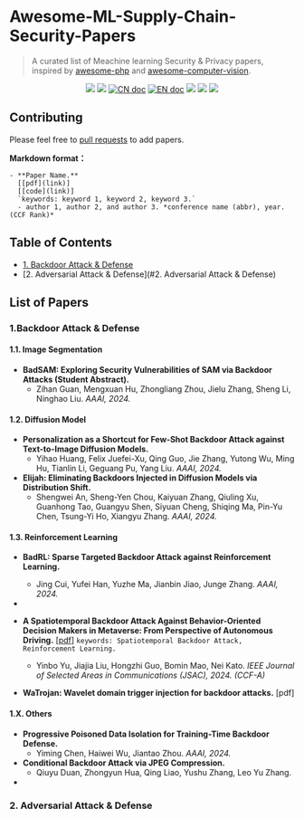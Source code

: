 # Awesome-ML-Supply-Chain-Security-Papers
> A curated list of Meachine learning Security & Privacy papers, inspired by [awesome-php](https://github.com/ziadoz/awesome-php) and [awesome-computer-vision](https://github.com/jbhuang0604/awesome-computer-vision).

<p align='center'>
<img src="https://img.shields.io/github/stars/Allenpandas/Awesome-ML-Supply-Chain-Security-Papers.svg">
<img src="https://img.shields.io/github/forks/Allenpandas/Awesome-ML-Supply-Chain-Security-Papers.svg">
<a href="README.zh-CN.md"><img src="https://img.shields.io/badge/文档-中文版-blue.svg" alt="CN doc"></a>
<a href="README.md"><img src="https://img.shields.io/badge/document-English-blue.svg" alt="EN doc"></a>
<img src="https://img.shields.io/github/repo-size/Allenpandas/Awesome-ML-Supply-Chain-Security-Papers.svg">
<img src="https://img.shields.io/github/issues/Allenpandas/Awesome-ML-Supply-Chain-Security-Papers.svg">
<img src="https://img.shields.io/github/issues-pr/Allenpandas/Awesome-ML-Supply-Chain-Security-Papers.svg">
</p>

## Contributing

Please feel free to [pull requests](https://github.com/ASRS-Lab/Awesome-ML-Supply-Chain-Security-Papers/pulls) to add papers.

**Markdown format：**

```
- **Paper Name.**
  [[pdf](link)]
  [[code](link)]
  `keywords: keyword 1, keyword 2, keyword 3.`
  - author 1, author 2, and author 3. *conference name (abbr), year. (CCF Rank)*
```

## Table of Contents

- [1. Backdoor Attack & Defense](#1.Backdoor-Attack-&-Defense)
- [2. Adversarial Attack & Defense](#2. Adversarial Attack & Defense)

## List of Papers

### 1.Backdoor Attack & Defense

#### 1.1. Image Segmentation

- **BadSAM: Exploring Security Vulnerabilities of SAM via Backdoor Attacks (Student Abstract).**
  - Zihan Guan, Mengxuan Hu, Zhongliang Zhou, Jielu Zhang, Sheng Li, Ninghao Liu. *AAAI, 2024.*



#### 1.2. Diffusion Model

- **Personalization as a Shortcut for Few-Shot Backdoor Attack against Text-to-Image Diffusion Models.**
  - Yihao Huang, Felix Juefei-Xu, Qing Guo, Jie Zhang, Yutong Wu, Ming Hu, Tianlin Li, Geguang Pu, Yang Liu. *AAAI, 2024.*
- **Elijah: Eliminating Backdoors Injected in Diffusion Models via Distribution Shift.**
  - Shengwei An, Sheng-Yen Chou, Kaiyuan Zhang, Qiuling Xu, Guanhong Tao, Guangyu Shen, Siyuan Cheng, Shiqing Ma, Pin-Yu Chen, Tsung-Yi Ho, Xiangyu Zhang. *AAAI, 2024.*

#### 1.3. Reinforcement Learning

- **BadRL: Sparse Targeted Backdoor Attack against Reinforcement Learning.**
  - Jing Cui, Yufei Han, Yuzhe Ma, Jianbin Jiao, Junge Zhang. *AAAI, 2024.*
- 



- **A Spatiotemporal Backdoor Attack Against Behavior-Oriented Decision Makers in Metaverse: From Perspective of Autonomous Driving.** [[pdf](https://ieeexplore.ieee.org/abstract/document/10368076)] `keywords: Spatiotemporal Backdoor Attack, Reinforcement Learning.`
  - Yinbo Yu, Jiajia Liu, Hongzhi Guo, Bomin Mao, Nei Kato. *IEEE Journal of Selected Areas in Communications (JSAC), 2024. (CCF-A)* 
- **WaTrojan: Wavelet domain trigger injection for backdoor attacks.** [pdf]

#### 1.X. Others

- **Progressive Poisoned Data Isolation for Training-Time Backdoor Defense.**
  - Yiming Chen, Haiwei Wu, Jiantao Zhou. *AAAI, 2024.*
- **Conditional Backdoor Attack via JPEG Compression.**
  - Qiuyu Duan, Zhongyun Hua, Qing Liao, Yushu Zhang, Leo Yu Zhang.
- 

### 2. Adversarial Attack & Defense

